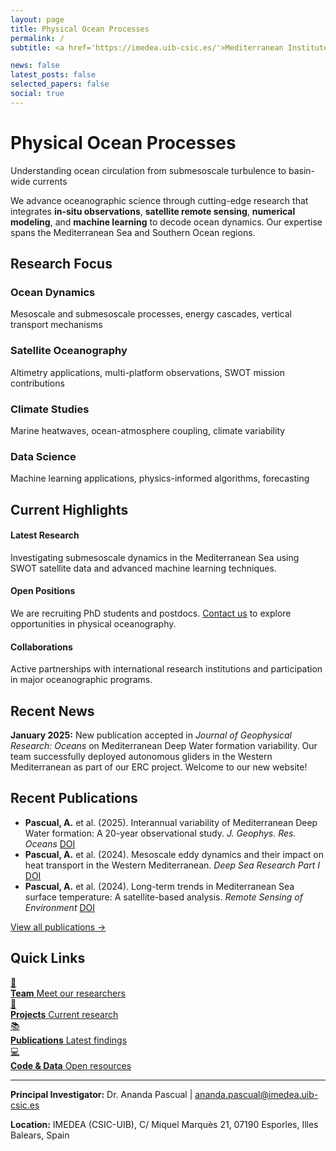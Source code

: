 ```yaml
---
layout: page
title: Physical Ocean Processes
permalink: /
subtitle: <a href='https://imedea.uib-csic.es/'>Mediterranean Institute for Advanced Studies (IMEDEA)</a> • Ananda Pascual Lab

news: false
latest_posts: false
selected_papers: false
social: true
---
```


<div class="intro-hero">
  <h1 class="lab-title">Physical Ocean Processes</h1>
  <p class="lab-subtitle">Understanding ocean circulation from submesoscale turbulence to basin-wide currents</p>
</div>

<div class="lab-overview">
  <p>We advance oceanographic science through cutting-edge research that integrates <strong>in-situ observations</strong>, <strong>satellite remote sensing</strong>, <strong>numerical modeling</strong>, and <strong>machine learning</strong> to decode ocean dynamics. Our expertise spans the Mediterranean Sea and Southern Ocean regions.</p>
</div>

## Research Focus

<div class="research-areas-minimal">
  <div class="research-item">
    <h3>Ocean Dynamics</h3>
    <p>Mesoscale and submesoscale processes, energy cascades, vertical transport mechanisms</p>
  </div>
  
  <div class="research-item">
    <h3>Satellite Oceanography</h3>
    <p>Altimetry applications, multi-platform observations, SWOT mission contributions</p>
  </div>
  
  <div class="research-item">
    <h3>Climate Studies</h3>
    <p>Marine heatwaves, ocean-atmosphere coupling, climate variability</p>
  </div>
  
  <div class="research-item">
    <h3>Data Science</h3>
    <p>Machine learning applications, physics-informed algorithms, forecasting</p>
  </div>
</div>

## Current Highlights

<div class="highlights-grid">
  <div class="highlight-card">
    <h4>Latest Research</h4>
    <p>Investigating submesoscale dynamics in the Mediterranean Sea using SWOT satellite data and advanced machine learning techniques.</p>
  </div>
  
  <div class="highlight-card">
    <h4>Open Positions</h4>
    <p>We are recruiting PhD students and postdocs. <a href="/people/">Contact us</a> to explore opportunities in physical oceanography.</p>
  </div>
  
  <div class="highlight-card">
    <h4>Collaborations</h4>
    <p>Active partnerships with international research institutions and participation in major oceanographic programs.</p>
  </div>
</div>

## Recent News

**January 2025:** New publication accepted in *Journal of Geophysical Research: Oceans* on Mediterranean Deep Water formation variability. Our team successfully deployed autonomous gliders in the Western Mediterranean as part of our ERC project. Welcome to our new website!

## Recent Publications

- **Pascual, A.** et al. (2025). Interannual variability of Mediterranean Deep Water formation: A 20-year observational study. *J. Geophys. Res. Oceans* [DOI](https://doi.org/10.1029/2024JC021234)
- **Pascual, A.** et al. (2024). Mesoscale eddy dynamics and their impact on heat transport in the Western Mediterranean. *Deep Sea Research Part I* [DOI](https://doi.org/10.1016/j.dsr.2024.104567)
- **Pascual, A.** et al. (2024). Long-term trends in Mediterranean Sea surface temperature: A satellite-based analysis. *Remote Sensing of Environment* [DOI](https://doi.org/10.1016/j.rse.2024.113456)

[View all publications →](/publications/)

## Quick Links

<div class="quick-nav">
  <a href="/people/" class="nav-link">
    <div class="nav-icon">👥</div>
    <div class="nav-text">
      <strong>Team</strong>
      <span>Meet our researchers</span>
    </div>
  </a>
  
  <a href="/projects/" class="nav-link">
    <div class="nav-icon">🔬</div>
    <div class="nav-text">
      <strong>Projects</strong>
      <span>Current research</span>
    </div>
  </a>
  
  <a href="/publications/" class="nav-link">
    <div class="nav-icon">📚</div>
    <div class="nav-text">
      <strong>Publications</strong>
      <span>Latest findings</span>
    </div>
  </a>
  
  <a href="/repositories/" class="nav-link">
    <div class="nav-icon">💻</div>
    <div class="nav-text">
      <strong>Code & Data</strong>
      <span>Open resources</span>
    </div>
  </a>
</div>

---

<div class="contact-footer">
  <p><strong>Principal Investigator:</strong> Dr. Ananda Pascual | <a href="mailto:ananda.pascual@imedea.uib-csic.es">ananda.pascual@imedea.uib-csic.es</a></p>
  <p><strong>Location:</strong> IMEDEA (CSIC-UIB), C/ Miquel Marquès 21, 07190 Esporles, Illes Balears, Spain</p>
</div>
